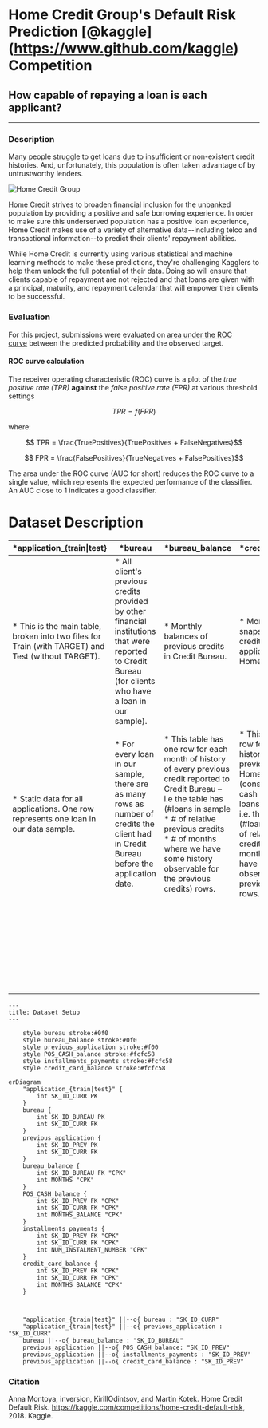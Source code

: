 # Home Credit Group's Default Risk Prediction [@kaggle] (https://www.github.com/kaggle) Competition

## How capable of repaying a loan is each applicant?

---

### Description

Many people struggle to get loans due to insufficient or non-existent credit histories. And, unfortunately, this population is often taken advantage of by untrustworthy lenders.

![Home Credit Group](https://storage.googleapis.com/kaggle-media/competitions/home-credit/about-us-home-credit.jpg)

[Home Credit](http://www.homecredit.net/) strives to broaden financial inclusion for the unbanked population by providing a positive and safe borrowing experience. In order to make sure this underserved population has a positive loan experience, Home Credit makes use of a variety of alternative data--including telco and transactional information--to predict their clients' repayment abilities.

While Home Credit is currently using various statistical and machine learning methods to make these predictions, they're challenging Kagglers to help them unlock the full potential of their data. Doing so will ensure that clients capable of repayment are not rejected and that loans are given with a principal, maturity, and repayment calendar that will empower their clients to be successful.

### Evaluation

For this project, submissions were evaluated on [area under the ROC curve](http://en.wikipedia.org/wiki/Receiver_operating_characteristic) between the predicted probability and the observed target.

#### ROC curve calculation

The receiver operating characteristic (ROC) curve is a plot of the *true positive rate (TPR)* __against__ the *false positive rate (FPR)* at various threshold settings

$$ TPR = f(FPR)$$

where:

$$ TPR = \frac{TruePositives}{TruePositives + FalseNegatives}$$

$$ FPR = \frac{FalsePositives}{TrueNegatives + FalsePositives}$$

The area under the ROC curve (AUC for short) reduces the ROC curve to a single value, which represents the expected performance of the classifier. An AUC close to 1 indicates a good classifier.


# Dataset Description

| ***application\_{train\|test}** | ***bureau** | ***bureau\_balance** | ***credit\_card\_balance** | ***HomeCredit\_columns\_description** | ***installments\_payments** | ***POS\_CASH\_balance** | ***previous\_application** |
|---|---|---|---|---|---|---|---|
| * This is the main table, broken into two files for Train (with TARGET) and Test (without TARGET). | * All client's previous credits provided by other financial institutions that were reported to Credit Bureau (for clients who have a loan in our sample). | * Monthly balances of previous credits in Credit Bureau. | * Monthly balance snapshots of previous credit cards that the applicant has with Home Credit. | * This file contains descriptions for the columns in the various data files. | * Repayment history for the previously disbursed credits in Home Credit related to the loans in our sample. | * Monthly balance snapshots of previous POS (point of sales) and cash loans that the applicant had with Home Credit. | * All previous applications for Home Credit loans of clients who have loans in our sample. |
| * Static data for all applications. One row represents one loan in our data sample. | * For every loan in our sample, there are as many rows as number of credits the client had in Credit Bureau before the application date. | * This table has one row for each month of history of every previous credit reported to Credit Bureau – i.e the table has (#loans in sample \* # of relative previous credits \* # of months where we have some history observable for the previous credits) rows. | * This table has one row for each month of history of every previous credit in Home Credit (consumer credit and cash loans) related to loans in our sample – i.e. the table has (#loans in sample \* # of relative previous credit cards \* # of months where we have some history observable for the previous credit card) rows. |  | * There is a. one row for every payment that was made plus b. one row each for missed payment. | * This table has one row for each month of history of every previous credit in Home Credit (consumer credit and cash loans) related to loans in our sample – i.e. the table has (#loans in sample \* # of relative previous credits \* # of months in which we have some history observable for the previous credits) rows. | * There is one row for each previous application related to loans in our data sample. |
|  |  |  |  |  | * One row is equivalent to one payment of one installment OR one installment corresponding to one payment of one previous Home Credit credit related to loans in our sample. |  |  |

```mermaid
---
title: Dataset Setup
---

    style bureau stroke:#0f0
    style bureau_balance stroke:#0f0
    style previous_application stroke:#f00
    style POS_CASH_balance stroke:#fcfc58
    style installments_payments stroke:#fcfc58
    style credit_card_balance stroke:#fcfc58

erDiagram
    "application_{train|test}" {
        int SK_ID_CURR PK
    }
    bureau {
        int SK_ID_BUREAU PK
        int SK_ID_CURR FK
    }
    previous_application {
        int SK_ID_PREV PK
        int SK_ID_CURR FK
    }
    bureau_balance {
        int SK_ID_BUREAU FK "CPK"
        int MONTHS "CPK"
    }
    POS_CASH_balance {
        int SK_ID_PREV FK "CPK"
        int SK_ID_CURR FK "CPK"
        int MONTHS_BALANCE "CPK"
    }
    installments_payments {
        int SK_ID_PREV FK "CPK"
        int SK_ID_CURR FK "CPK"
        int NUM_INSTALMENT_NUMBER "CPK"
    }
    credit_card_balance {
        int SK_ID_PREV FK "CPK"
        int SK_ID_CURR FK "CPK" 
        int MONTHS_BALANCE "CPK"
    }



    "application_{train|test}" ||--o{ bureau : "SK_ID_CURR"
    "application_{train|test}" ||--o{ previous_application : "SK_ID_CURR"
    bureau ||--o{ bureau_balance : "SK_ID_BUREAU"
    previous_application ||--o{ POS_CASH_balance: "SK_ID_PREV"
    previous_application ||--o{ installments_payments : "SK_ID_PREV"
    previous_application ||--o{ credit_card_balance : "SK_ID_PREV"
```

### Citation

Anna Montoya, inversion, KirillOdintsov, and Martin Kotek. Home Credit Default Risk. https://kaggle.com/competitions/home-credit-default-risk, 2018. Kaggle.
